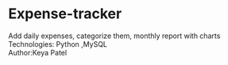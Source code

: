 # Expense-tracker
Add daily expenses, categorize them, monthly report with charts <br>
Technologies: Python ,MySQL <br>
Author:Keya Patel <br>
